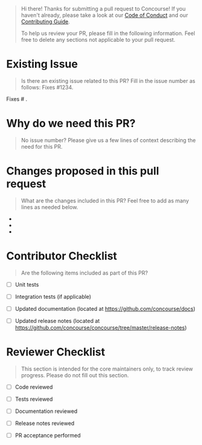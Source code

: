 > Hi there! Thanks for submitting a pull request to Concourse! 
> If you haven't already, please take a look at our [Code of Conduct](https://github.com/concourse/concourse/blob/master/CODE_OF_CONDUCT.md) and our [Contributing Guide](https://github.com/concourse/concourse/blob/master/CONTRIBUTING.md).
> 
> To help us review your PR, please fill in the following information.
> Feel free to delete any sections not applicable to your pull request.

# Existing Issue
> Is there an existing issue related to this PR? Fill in the issue number as follows: Fixes #1234.

Fixes # .

# Why do we need this PR?
> No issue number? Please give us a few lines of context describing the need for this PR.


# Changes proposed in this pull request
> What are the changes included in this PR? Feel free to add as many lines as needed below.

* 
* 
*

# Contributor Checklist
> Are the following items included as part of this PR?
- [ ] Unit tests
- [ ] Integration tests (if applicable)
- [ ] Updated documentation (located at https://github.com/concourse/docs)
- [ ] Updated release notes (located at https://github.com/concourse/concourse/tree/master/release-notes)


# Reviewer Checklist
> This section is intended for the core maintainers only, to track review progress. Please do not
> fill out this section.
- [ ] Code reviewed
- [ ] Tests reviewed
- [ ] Documentation reviewed
- [ ] Release notes reviewed
- [ ] PR acceptance performed

